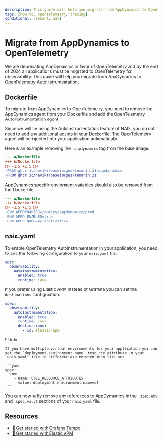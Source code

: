 ```yaml
---
description: This guide will help you migrate from AppDynamics to OpenTelemetry for tracing data.
tags: [how-to, opentelemetry, tracing]
conditional: [tenant, nav]
---
```


# Migrate from AppDynamics to OpenTelemetry

We are deprecating AppDynamics in favor of OpenTelemetry and by the end of 2024 all applications must be migrated to OpenTelemetry for observability. This guide will help you migrate from AppDynamics to [OpenTelemetry AutoInstrumentation](./auto-instrumentation.md).

## Dockerfile

To migrate from AppDynamics to OpenTelemetry, you need to remove the AppDynamics agent from your Dockerfile and add the OpenTelemetry AutoInstrumentation agent.

Since we will be using the AutoInstrumentation feature of NAIS, you do not need to add any additional agents in your Dockerfile. The OpenTelemetry agent will be injected into your application automatically.

Here is an example removing the `-appdynamics` tag from the base image:

```diff
--- a/Dockerfile
+++ b/Dockerfile
@@ -1,5 +1,5 @@
-FROM ghcr.io/navikt/baseimages/temurin:21-appdynamics
+FROM ghcr.io/navikt/baseimages/temurin:21
```

AppDynamics specific enviorment variables should also be removed from the Dockerfile.

```diff
--- a/Dockerfile
+++ b/Dockerfile
@@ -1,5 +1,5 @@
-ENV APPDYNAMICS=/apikey/appdynamics/prod
-ENV APPD_ENABLED=true
-ENV APPD_NAME=my-application
```

## nais.yaml

To enable OpenTelemetry AutoInstrumentation in your application, you need to add the following configuration to your `nais.yaml` file:

```yaml
spec:
  observability:
    autoInstrumentation:
      enabled: true
      runtime: java
```

If you prefer using Elastic APM instead of Grafana you can set the `destinations` configuration:

```yaml hl_lines="6-7"
spec:
  observability:
    autoInstrumentation:
      enabled: true
      runtime: java
      destinations:
        - id: elastic-apm
```

!!! info

    If you have multiple virtual environments for your application you can set the `deployment.environment.name` resource attribute in your `nais.yaml` file to differentiate between them like so:

    ```yaml
    spec:
      env:
        - name: OTEL_RESOURCE_ATTRIBUTES
          value: deployment.environment.name=q1
    ```

You can now safly remove any references to AppDymamics in the `.spec.env` and `.spec.vault` sections of your `nais.yaml` file.

## Resources

* [:dart: Get started with Grafana Tempo](../tracing/how-to/tempo.md)
* [:dart: Get started with Elastic APM](../tracing/how-to/elastic-apm.md)